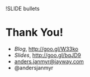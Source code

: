 
!SLIDE bullets
# Thank You!

* _Blog_, http://goo.gl/W33ko
* _Slides_, http://goo.gl/bqJD9
* anders.janmyr@jayway.com
* @andersjanmyr



